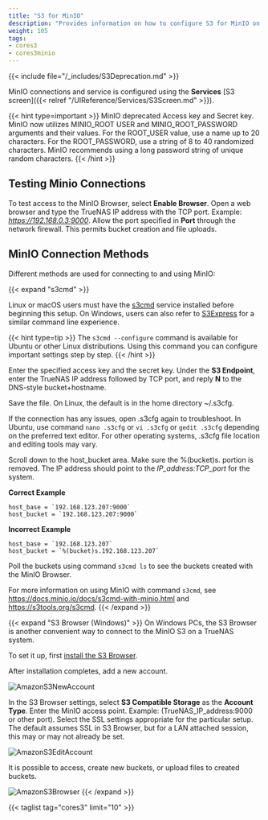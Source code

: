 ```yaml
---
title: "S3 for MinIO"
description: "Provides information on how to configure S3 for MinIO on your TrueNAS."
weight: 105
tags:
- cores3
- cores3minio
---
```


{{< include file="/_includes/S3Deprecation.md" >}}

MinIO connections and service is configured using the **Services** [S3 screen]({{< relref "/UIReference/Services/S3Screen.md" >}}).

{{< hint type=important >}}
MinIO deprecated Access key and Secret key. MinIO now utilizes MINIO_ROOT USER and MINIO_ROOT_PASSWORD arguments and their values. For the ROOT_USER value, use a name up to 20 characters. For the ROOT_PASSWORD, use a string of 8 to 40 randomized characters. MinIO recommends using a long password string of unique random characters.
{{< /hint >}}

## Testing Minio Connections

To test access to the MinIO Browser, select **Enable Browser**. Open a web browser and type the TrueNAS IP address with the TCP port. Example: *https://192.168.0.3:9000*.  Allow the port specified in **Port** through the network firewall. This permits bucket creation and file uploads.

## MinIO Connection Methods

Different methods are used for connecting to and using MinIO:

{{< expand "s3cmd" >}} 

Linux or macOS users must have the [s3cmd](https://s3tools.org/s3cmd) service installed before beginning this setup.
On Windows, users can also refer to [S3Express](https://www.s3express.com/) for a similar command line experience.

{{< hint type=tip >}}
The `s3cmd --configure` command is available for Ubuntu or other Linux distributions. Using this command you can configure important settings step by step.
{{< /hint >}}

Enter the specified access key and the secret key.
Under the **S3 Endpoint**, enter the TrueNAS IP address followed by TCP port, and reply **N** to the DNS-style bucket+hostname. 

Save the file.
On Linux, the default is in the home directory <file>\~/.s3cfg</file>.

If the connection has any issues, open <file>.s3cfg</file> again to troubleshoot.
In Ubuntu, use command `nano .s3cfg` or `vi .s3cfg` or `gedit .s3cfg` depending on the preferred text editor.
For other operating systems, .s3cfg file location and editing tools may vary. 

Scroll down to the host_bucket area. Make sure the %(bucket)s. portion is removed. The IP address should point to the *IP_address:TCP_port* for the system.

**Correct Example**
```
host_base = `192.168.123.207:9000`
host_bucket = `192.168.123.207:9000`
```

**Incorrect Example**
```
host_base = `192.168.123.207`
host_bucket = `%(bucket)s.192.168.123.207`
```

Poll the buckets using command `s3cmd ls` to see the buckets created with the MinIO Browser.

For more information on using MinIO with command `s3cmd`, see https://docs.minio.io/docs/s3cmd-with-minio.html and https://s3tools.org/s3cmd.
{{< /expand >}}

{{< expand "S3 Browser (Windows)" >}}
On Windows PCs, the S3 Browser is another convenient way to connect to the MinIO S3 on a TrueNAS system.

To set it up, first [install the S3 Browser](https://s3-browser.en.uptodown.com/windows).

After installation completes, add a new account. 

![AmazonS3NewAccount](/images/CORE/AmazonS3NewAccount.png "S3 Browser: New Account")

In the S3 Browser settings, select **S3 Compatible Storage** as the **Account Type**. Enter the MinIO access point. Example: (TrueNAS_IP_address:9000 or other port).
Select the SSL settings appropriate for the particular setup.
The default assumes SSL in S3 Browser, but for a LAN attached session, this may or may not already be set.

![AmazonS3EditAccount](/images/CORE/AmazonS3EditAccount.png)

It is possible to access, create new buckets, or upload files to created buckets.

![AmazonS3Browser](/images/CORE/AmazonS3Browser.png "S3 Browser")
{{< /expand >}}

{{< taglist tag="cores3" limit="10" >}}
 